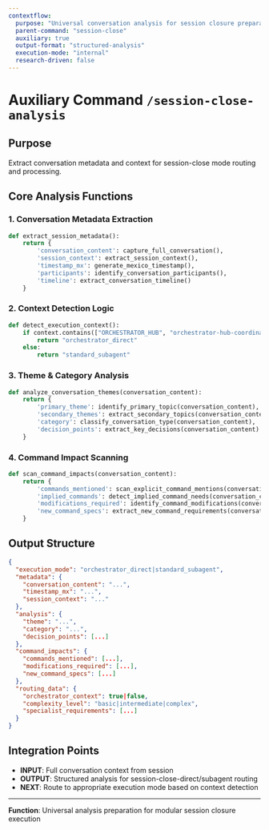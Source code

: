 ```yaml
---
contextflow:
  purpose: "Universal conversation analysis for session closure preparation"
  parent-command: "session-close"
  auxiliary: true
  output-format: "structured-analysis"
  execution-mode: "internal"
  research-driven: false
---
```


# Auxiliary Command `/session-close-analysis`

## Purpose
Extract conversation metadata and context for session-close mode routing and processing.

## Core Analysis Functions

### 1. Conversation Metadata Extraction
```python
def extract_session_metadata():
    return {
        'conversation_content': capture_full_conversation(),
        'session_context': extract_session_context(),
        'timestamp_mx': generate_mexico_timestamp(),
        'participants': identify_conversation_participants(),
        'timeline': extract_conversation_timeline()
    }
```

### 2. Context Detection Logic
```python
def detect_execution_context():
    if context.contains(["ORCHESTRATOR_HUB", "orchestrator-hub-coordinator", "orquestador de orquestadores"]):
        return "orchestrator_direct"
    else:
        return "standard_subagent"
```

### 3. Theme & Category Analysis
```python
def analyze_conversation_themes(conversation_content):
    return {
        'primary_theme': identify_primary_topic(conversation_content),
        'secondary_themes': extract_secondary_topics(conversation_content),
        'category': classify_conversation_type(conversation_content),
        'decision_points': extract_key_decisions(conversation_content)
    }
```

### 4. Command Impact Scanning
```python
def scan_command_impacts(conversation_content):
    return {
        'commands_mentioned': scan_explicit_command_mentions(conversation_content),
        'implied_commands': detect_implied_command_needs(conversation_content),
        'modifications_required': identify_command_modifications(conversation_content),
        'new_command_specs': extract_new_command_requirements(conversation_content)
    }
```

## Output Structure
```json
{
  "execution_mode": "orchestrator_direct|standard_subagent",
  "metadata": {
    "conversation_content": "...",
    "timestamp_mx": "...",
    "session_context": "..."
  },
  "analysis": {
    "theme": "...",
    "category": "...",
    "decision_points": [...]
  },
  "command_impacts": {
    "commands_mentioned": [...],
    "modifications_required": [...],
    "new_command_specs": [...]
  },
  "routing_data": {
    "orchestrator_context": true|false,
    "complexity_level": "basic|intermediate|complex",
    "specialist_requirements": [...]
  }
}
```

## Integration Points
- **INPUT**: Full conversation context from session
- **OUTPUT**: Structured analysis for session-close-direct/subagent routing
- **NEXT**: Route to appropriate execution mode based on context detection

---
**Function**: Universal analysis preparation for modular session closure execution